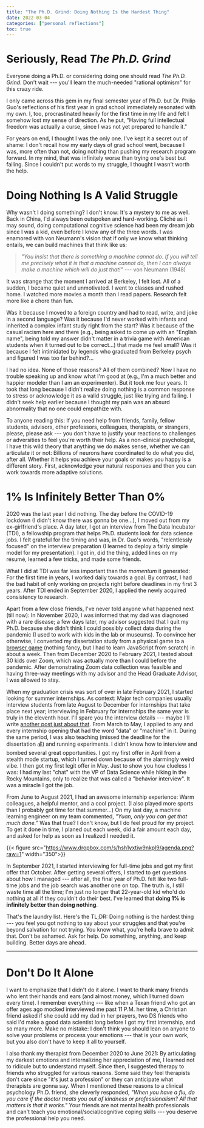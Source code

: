 ```yaml
---
title: "The Ph.D. Grind: Doing Nothing Is the Hardest Thing"
date: 2022-03-04
categories: ["personal reflections"]
toc: true
---
```


# Seriously, Read *The Ph.D. Grind*
Everyone doing a Ph.D. or considering doing one should read *The Ph.D. Grind*. Don't wait --- you'll learn the much-needed "rational optimism" for this crazy ride. 


I only came across this gem in my final semester year of Ph.D. but Dr. Philip Guo's reflections of his first year in grad school immediately resonated with my own. I, too, procrastinated heavily for the first time in my life and felt I somehow lost my sense of direction. As he put, "Having full intellectual freedom was actually a curse, since I was not yet prepared to handle it."

<!-- I only came across this gem in my final semester year of Ph.D. but was immediately captured by Dr. Philip Guo's reflections on his first year at Stanford: 

> *"I procrastinate more than I had ever done in my life thus far: I watched lots of TV shows, took many naps, and wasted countless hours messing around online. Unlike my friends with nine-to-five jobs, there was no boss to look over my shoulder day to day, so I let my mind roam free without any structure in my life [...] Having full intellectual freedom was actually a curse, since I was not yet prepared to handle it."* (p. 16-17)

Or his third year, for that matter:

> *"For most students in my department, nobody would notice or care if they took one day off, so by extension, why not take two days off, a whole week off, or even a whole month off? Therefore, it's unsurprising that many Ph.D. students who drop out do so around their third year."* (p. 37) -->

<!-- I was shocked, not by the seeming "absurdity" (*"Wait what, do Ph.D. students really waste their life away?!"*), but by such honesty --- damn, did someone install a CCTV and watch me during my first three years?  -->

For years on end, I thought I was the only one. I've kept it a secret out of shame: I don't recall how my early days of grad school went, because I was, more often than not, doing nothing than pushing my research program forward. In my mind, that was infinitely worse than trying one's best but failing. Since I couldn't put words to my struggle, I thought I wasn't worth the help. 

# Doing Nothing Is A Valid Struggle
Why wasn't I doing something? I don't know: It's a mystery to me as well. Back in China, I'd always been outspoken and hard-working. Cliché  as it may sound, doing computational cognitive science had been my dream job since I was a kid, even before I knew any of the three words. I was enamored with von Neumann's vision that if only we know what thinking entails, we can build machines that think like us:


> *"You insist that there is something a machine cannot do. If you will tell me precisely what it is that a machine cannot do, then I can always make a machine which will do just that!"* --- von Neumann (1948)

It was strange that the moment I arrived at Berkeley, I felt lost. All of a sudden, I became quiet and unmotivated. I went to classes and rushed home. I watched more movies a month than I read papers. Research felt more like a chore than fun.

Was it because I moved to a foreign country and had to read, write, and joke in a second language? Was it because I'd never worked with infants and inherited a complex infant study right from the start? Was it because of the casual racism here and there (e.g., being asked to come up with an "English name", being told my answer didn't matter in a trivia game with American students when it turned out to be correct...) that made me feel small? Was it because I felt intimidated by legends who graduated from Berkeley psych and figured I was too far behind?...

I had no idea. None of those reasons? All of them combined? Now I have no trouble speaking up and know what I'm good at (e.g., I'm a much better and happier modeler than I am an experimenter). But it took me four years. It took that long because I didn't realize doing nothing is a common response to stress or acknowledge it as a valid struggle, just like trying and failing. I didn't seek help earlier because I thought my pain was an absurd abnormality that no one could empathize with. 

To anyone reading this: If you need help from friends, family, fellow students, advisors, other professors, colleagues, therapists, or strangers, please, please ask --- you don't have to justify your reactions to challenges or adversities to feel you're worth their help. As a non-clinical psychologist, I have this wild theory that anything we do makes sense, whether we can articulate it or not: Billions of neurons have coordinated to do what you did, after all. Whether it helps you achieve your goals or makes you happy is a different story. First, acknowledge your natural responses and then you can work towards more adaptive solutions.

# 1% Is Infinitely Better Than 0%

2020 was the last year I did nothing. The day before the COVID-19 lockdown (I didn't know there was gonna be one...), I moved out from my ex-girlfriend's place. A day later, I got an interview from The Data Incubator (TDI), a fellowship program that helps Ph.D. students look for data science jobs. I felt grateful for the timing and was, in Dr. Guo's words, "relentlessly focused" on the interview preparation (I learned to deploy a fairly simple model for my presentation). I got in, did the thing, added lines on my résumé, learned a few tricks, and made some friends. 

What I did at TDI was far less important than the *momentum* it generated: For the first time in years, I worked daily towards a goal. By contrast, I had the bad habit of only working on projects right before deadlines in my first 3 years. After TDI ended in September 2020, I applied the newly acquired consistency to research.

Apart from a few close friends, I've never told anyone what happened next (till now): In November 2020, I was informed that my dad was diagnosed with a rare disease; a few days later, my advisor suggested that I quit my Ph.D. because she didn't think I could possibly collect data during the pandemic (I used to work with kids in the lab or museums). To convince her otherwise, I converted my dissertation study from a physical game to a [browser game](https://lightbulb-alex.netlify.app/) (nothing fancy, but I had to learn JavaScript from scratch) in about a week. Then from December 2020 to February 2021, I tested about 30 kids over Zoom, which was actually more than I could before the pandemic. After demonstrating Zoom data collection was feasible and having three-way meetings with my advisor and the Head Graduate Advisor, I was allowed to stay.

When my graduation crisis was sort of over in late February 2021, I started looking for summer internships. As context: Major tech companies usually interview students from late August to December for internships that take place next year; interviewing in February for internships the same year is truly in the eleventh hour. I'll spare you the interview details --- maybe I'll write [another post just about that](https://www.yuan-meng.com/posts/newgrads/#no-fun-without-friends). From March to May, I applied to any and every internship opening that had the word "data" or "machine" in it. During the same period, I was also teaching (missed the deadline for the dissertation 💰) and running experiments. I didn't know how to interview and bombed several great opportunities. I got my first offer in April from a stealth mode startup, which I turned down because of the alarmingly weird vibe. I then got my first legit offer in May. Just to show you how clueless I was: I had my last "chat" with the VP of Data Science while hiking in the Rocky Mountains, only to realize that was called a "behavior interview". It was a miracle I got the job. 

From June to August 2021, I had an awesome internship experience: Warm colleagues, a helpful mentor, and a cool project. (I also played more sports than I probably got time for that summer...) On my last day, a machine learning engineer on my team commented, *"Yuan, only you can get that much done."* Was that true? I don't know, but I do feel proud for my project. To get it done in time, I planed out each week, did a fair amount each day, and asked for help as soon as I realized I needed it.

{{< figure src="https://www.dropbox.com/s/hsh1yxtiw9nkpl9/agenda.png?raw=1" width="350">}}

In September 2021, I started interviewing for full-time jobs and got my first offer that October. After getting several offers, I started to get questions about how I managed --- after all, the final year of Ph.D. felt like two full-time jobs and the job search was another one on top. The truth is, I still waste time all the time; I'm just no longer that 22-year-old kid who'd do nothing at all if they couldn't do their best. I've learned that **doing 1% is infinitely better than doing nothing**.

That's the laundry list. Here's the TL;DR: Doing nothing is the hardest thing --- you feel you got nothing to say about your struggles and that you're beyond salvation for not trying. You know what, you're hella brave to admit that. Don't be ashamed. Ask for help. Do something, anything, and keep building. Better days are ahead.

---
# Don't Do It Alone


I want to emphasize that I didn't do it alone. I want to thank many friends who lent their hands and ears (and almost money, which I turned down every time). I remember everything --- like when a Texan friend who got an offer ages ago mocked interviewed me past 11 P.M. her time, a Christian friend asked if she could add my dad in her prayers, two DS friends who said I'd make a good data scientist long before I got my first internship, and so many more. Make no mistake: I don't think you should lean on anyone to solve your problems or process your emotions --- that is your own work, but you also don't have to keep it all to yourself.

I also thank my therapist from December 2020 to June 2021: By articulating my darkest emotions and internalizing her appreciation of me, I learned not to ridicule but to understand myself. Since then, I suggested therapy to friends who struggled for various reasons. Some said they feel therapists don't care since "it's just a profession" or they can anticipate what therapists are gonna say. When I mentioned these reasons to a clinical psychology Ph.D. friend, she cleverly responded, *"When you have a flu, do you care if the doctor treats you out of kindness or professionalism? All that matters is that it works."* Your friends are not mental health professionals and can't teach you emotional/social/cognitive coping skills --- you deserve the professional help you need.